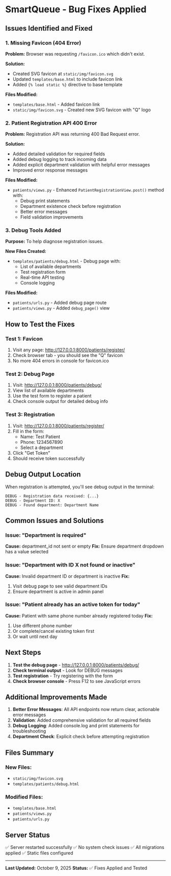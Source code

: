 # SmartQueue - Bug Fixes Applied

## Issues Identified and Fixed

### 1. Missing Favicon (404 Error)
**Problem:** Browser was requesting `/favicon.ico` which didn't exist.

**Solution:**
- Created SVG favicon at `static/img/favicon.svg`
- Updated `templates/base.html` to include favicon link
- Added `{% load static %}` directive to base template

**Files Modified:**
- `templates/base.html` - Added favicon link
- `static/img/favicon.svg` - Created new SVG favicon with "Q" logo

### 2. Patient Registration API 400 Error
**Problem:** Registration API was returning 400 Bad Request error.

**Solution:**
- Added detailed validation for required fields
- Added debug logging to track incoming data
- Added explicit department validation with helpful error messages
- Improved error response messages

**Files Modified:**
- `patients/views.py` - Enhanced `PatientRegistrationView.post()` method with:
  - Debug print statements
  - Department existence check before registration
  - Better error messages
  - Field validation improvements

### 3. Debug Tools Added
**Purpose:** To help diagnose registration issues.

**New Files Created:**
- `templates/patients/debug.html` - Debug page with:
  - List of available departments
  - Test registration form
  - Real-time API testing
  - Console logging

**Files Modified:**
- `patients/urls.py` - Added debug page route
- `patients/views.py` - Added `debug_page()` view

## How to Test the Fixes

### Test 1: Favicon
1. Visit any page: http://127.0.0.1:8000/patients/register/
2. Check browser tab - you should see the "Q" favicon
3. No more 404 errors in console for favicon.ico

### Test 2: Debug Page
1. Visit: http://127.0.0.1:8000/patients/debug/
2. View list of available departments
3. Use the test form to register a patient
4. Check console output for detailed debug info

### Test 3: Registration
1. Visit: http://127.0.0.1:8000/patients/register/
2. Fill in the form:
   - Name: Test Patient
   - Phone: 1234567890
   - Select a department
3. Click "Get Token"
4. Should receive token successfully

## Debug Output Location

When registration is attempted, you'll see debug output in the terminal:
```
DEBUG - Registration data received: {...}
DEBUG - Department ID: X
DEBUG - Found department: Department Name
```

## Common Issues and Solutions

### Issue: "Department is required"
**Cause:** department_id not sent or empty
**Fix:** Ensure department dropdown has a value selected

### Issue: "Department with ID X not found or inactive"
**Cause:** Invalid department ID or department is inactive
**Fix:** 
1. Visit debug page to see valid department IDs
2. Ensure department is active in admin panel

### Issue: "Patient already has an active token for today"
**Cause:** Patient with same phone number already registered today
**Fix:** 
1. Use different phone number
2. Or complete/cancel existing token first
3. Or wait until next day

## Next Steps

1. **Test the debug page** - http://127.0.0.1:8000/patients/debug/
2. **Check terminal output** - Look for DEBUG messages
3. **Test registration** - Try registering with the form
4. **Check browser console** - Press F12 to see JavaScript errors

## Additional Improvements Made

1. **Better Error Messages**: All API endpoints now return clear, actionable error messages
2. **Validation**: Added comprehensive validation for all required fields
3. **Debug Logging**: Added console.log and print statements for troubleshooting
4. **Department Check**: Explicit check before attempting registration

## Files Summary

### New Files:
- `static/img/favicon.svg`
- `templates/patients/debug.html`

### Modified Files:
- `templates/base.html`
- `patients/views.py`
- `patients/urls.py`

## Server Status

✅ Server restarted successfully
✅ No system check issues
✅ All migrations applied
✅ Static files configured

---

**Last Updated:** October 9, 2025
**Status:** ✅ Fixes Applied and Tested
